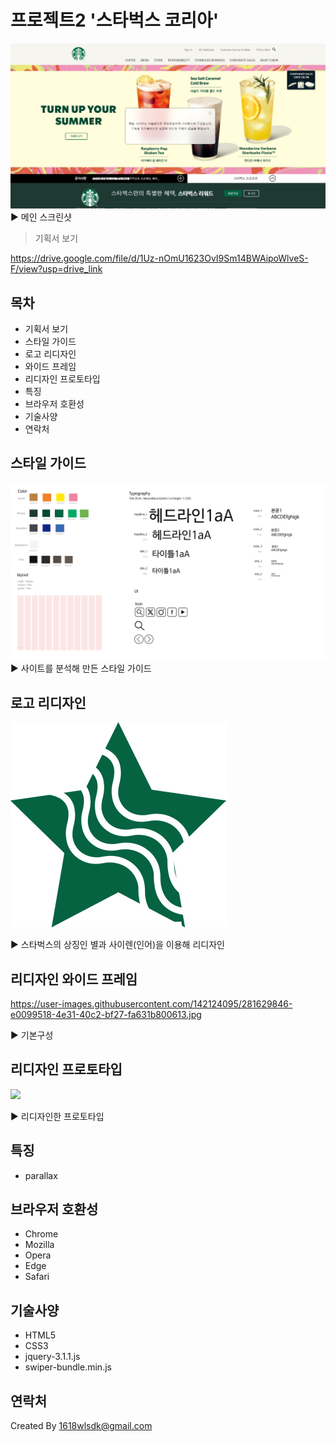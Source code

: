 # 프로젝트2 '스타벅스 코리아'
![](./img/readme/Starbucks.jpg)
▶ 메인 스크린샷

> 기획서 보기

https://drive.google.com/file/d/1Uz-nOmU1623OvI9Sm14BWAipoWlveS-F/view?usp=drive_link

## 목차

- 기획서 보기
- 스타일 가이드
- 로고 리디자인
- 와이드 프레임
- 리디자인 프로토타입
- 특징
- 브라우저 호환성
- 기술사양
- 연락처

## 스타일 가이드
![](./img/readme/layout.jpg)
▶ 사이트를 분석해 만든 스타일 가이드

## 로고 리디자인

![](./img/readme/ogfavicon.jpg)

▶ 스타벅스의 상징인 별과 사이렌(인어)을 이용해 리디자인

## 리디자인 와이드 프레임

https://user-images.githubusercontent.com/142124095/281629846-e0099518-4e31-40c2-bf27-fa631b800613.jpg

▶ 기본구성

## 리디자인 프로토타입
![](./img/readme/des.jpg)

▶ 리디자인한 프로토타입

## 특징
- parallax

## 브라우저 호환성
- Chrome
- Mozilla
- Opera
- Edge
- Safari

## 기술사양
- HTML5
- CSS3
- jquery-3.1.1.js
- swiper-bundle.min.js

## 연락처

Created By 1618wlsdk@gmail.com